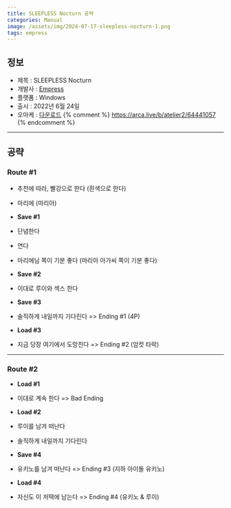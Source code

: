 ```yaml
---
title: SLEEPLESS Nocturn 공략
categories: Manual
image: /assets/img/2024-07-17-sleepless-nocturn-1.png
tags: empress
---
```


## 정보

* 제목 : SLEEPLESS Nocturn
* 개발사 : [Empress](/tags/empress)
* 플랫폼 : Windows
* 출시 : 2022년 6월 24일
* 오마케 : [다운로드](/assets/omake/sleepless-nocturn.zip)
{% comment %}
https://arca.live/b/atelier2/64441057
{% endcomment %}

---

## 공략

### Route #1

  * 추천에 따라, 빨강으로 한다 (흰색으로 한다)
  * 마리에 (마리아)
  * **Save #1**
  * 단념한다
  * 연다
  * 마리에님 쪽이 기분 좋다 (마리아 아가씨 쪽이 기분 좋다)
  * **Save #2**
  * 이대로 루이와 섹스 한다
  * **Save #3**
  * 솔직하게 내일까지 기다린다 => Ending #1 (4P)

  * **Load #3**
  * 지금 당장 여기에서 도망친다 => Ending #2 (암컷 타락)

---

### Route #2
  * **Load #1**
  * 이대로 계속 한다 => Bad Ending

  * **Load #2**
  * 루이를 남겨 떠난다
  * 솔직하게 내일까지 기다린다
  * **Save #4**
  * 유키노를 남겨 떠난다 => Ending #3 (지하 아이돌 유키노)

  * **Load #4**
  * 자신도 이 저택에 남는다 => Ending #4 (유키노 & 루이)
